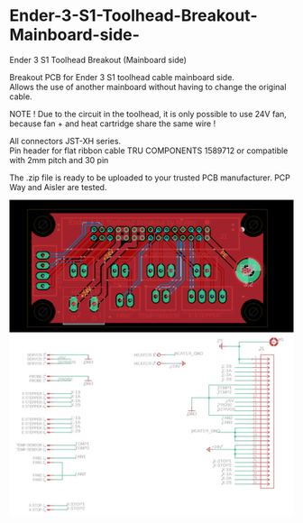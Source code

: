 # Ender-3-S1-Toolhead-Breakout-Mainboard-side-
Ender 3 S1 Toolhead Breakout (Mainboard side)

Breakout PCB for Ender 3 S1 toolhead cable mainboard side.  
Allows the use of another mainboard without having to change the original cable.

NOTE !
Due to the circuit in the toolhead, it is only possible to use 24V fan, because fan + and heat cartridge share the same wire ! 

All connectors JST-XH series.  
Pin header for flat ribbon cable TRU COMPONENTS 1589712 or compatible with 2mm pitch and 30 pin

The .zip file is ready to be uploaded to your trusted PCB manufacturer. PCP Way and Aisler are tested.

![TOP](https://github.com/Snolte1001/Ender-3-S1-Toolhead-Breakout-Mainboard-side-/blob/main/PCB_TOP.png)
![TOP](https://github.com/Snolte1001/Ender-3-S1-Toolhead-Breakout-Mainboard-side-/blob/main/wiring%20diagram.jpg)



